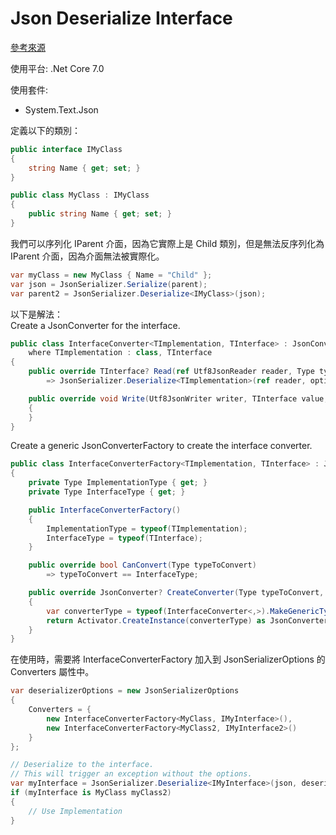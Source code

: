 # Json Deserialize Interface

[參考來源](https://gist.github.com/tonysneed/5e7988516b081d454cde95b5d729e1af)

使用平台: .Net Core 7.0

使用套件:
- System.Text.Json

定義以下的類別：

```csharp
public interface IMyClass
{
    string Name { get; set; }
}

public class MyClass : IMyClass
{
    public string Name { get; set; }
}
```

我們可以序列化 IParent 介面，因為它實際上是 Child 類別，但是無法反序列化為 IParent 介面，因為介面無法被實際化。  

```csharp
var myClass = new MyClass { Name = "Child" };
var json = JsonSerializer.Serialize(parent);
var parent2 = JsonSerializer.Deserialize<IMyClass>(json);
```

以下是解法：  
Create a JsonConverter for the interface.  

```csharp
public class InterfaceConverter<TImplementation, TInterface> : JsonConverter<TInterface>
    where TImplementation : class, TInterface
{
    public override TInterface? Read(ref Utf8JsonReader reader, Type typeToConvert, JsonSerializerOptions options)
        => JsonSerializer.Deserialize<TImplementation>(ref reader, options);

    public override void Write(Utf8JsonWriter writer, TInterface value, JsonSerializerOptions options)
    {
    }
}
```

Create a generic JsonConverterFactory to create the interface converter.

```csharp
public class InterfaceConverterFactory<TImplementation, TInterface> : JsonConverterFactory
{
    private Type ImplementationType { get; }
    private Type InterfaceType { get; }

    public InterfaceConverterFactory()
    {
        ImplementationType = typeof(TImplementation);
        InterfaceType = typeof(TInterface);
    }

    public override bool CanConvert(Type typeToConvert)
        => typeToConvert == InterfaceType;

    public override JsonConverter? CreateConverter(Type typeToConvert, JsonSerializerOptions options)
    {
        var converterType = typeof(InterfaceConverter<,>).MakeGenericType(ImplementationType, InterfaceType);
        return Activator.CreateInstance(converterType) as JsonConverter;
    }
}
```

在使用時，需要將 InterfaceConverterFactory 加入到 JsonSerializerOptions 的 Converters 屬性中。  

```csharp
var deserializerOptions = new JsonSerializerOptions
{
    Converters = {
        new InterfaceConverterFactory<MyClass, IMyInterface>(),
        new InterfaceConverterFactory<MyClass2, IMyInterface2>()
    }
};

// Deserialize to the interface.
// This will trigger an exception without the options.
var myInterface = JsonSerializer.Deserialize<IMyInterface>(json, deserializerOptions);
if (myInterface is MyClass myClass2)
{
    // Use Implementation
}
```
